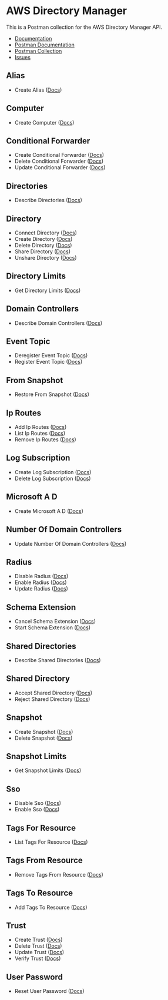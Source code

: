 # AWS Directory Manager
This is a Postman collection for the AWS Directory Manager API.

- [Documentation](https://docs.aws.amazon.com/directoryservice/latest/devguide/welcome.html)
- [Postman Documentation](https://documenter.getpostman.com/view/35240/SW7aY7qN)
- [Postman Collection](https://www.getpostman.com/collections/12776d81d7b739456ea2)
- [Issues](https://github.com/api-evangelist/aws/labels/CloudWatch)

## Alias
 - Create Alias ([Docs](http://docs.aws.amazon.com/directoryservice/latest/devguide/API_VerifyTrust.html))
## Computer
 - Create Computer ([Docs](http://docs.aws.amazon.com/directoryservice/latest/devguide/API_VerifyTrust.html))
## Conditional Forwarder
 - Create Conditional Forwarder ([Docs](http://docs.aws.amazon.com/directoryservice/latest/devguide/API_VerifyTrust.html))
 - Delete Conditional Forwarder ([Docs](http://docs.aws.amazon.com/directoryservice/latest/devguide/API_VerifyTrust.html))
 - Update Conditional Forwarder ([Docs](http://docs.aws.amazon.com/directoryservice/latest/devguide/API_VerifyTrust.html))
## Directories
 - Describe Directories ([Docs](http://docs.aws.amazon.com/directoryservice/latest/devguide/API_VerifyTrust.html))
## Directory
 - Connect Directory ([Docs](http://docs.aws.amazon.com/directoryservice/latest/devguide/API_VerifyTrust.html))
 - Create Directory ([Docs](http://docs.aws.amazon.com/directoryservice/latest/devguide/API_VerifyTrust.html))
 - Delete Directory ([Docs](http://docs.aws.amazon.com/directoryservice/latest/devguide/API_VerifyTrust.html))
 - Share Directory ([Docs](http://docs.aws.amazon.com/directoryservice/latest/devguide/API_VerifyTrust.html))
 - Unshare Directory ([Docs](http://docs.aws.amazon.com/directoryservice/latest/devguide/API_VerifyTrust.html))
## Directory Limits
 - Get Directory Limits ([Docs](http://docs.aws.amazon.com/directoryservice/latest/devguide/API_VerifyTrust.html))
## Domain Controllers
 - Describe Domain Controllers ([Docs](http://docs.aws.amazon.com/directoryservice/latest/devguide/API_VerifyTrust.html))
## Event Topic
 - Deregister Event Topic ([Docs](http://docs.aws.amazon.com/directoryservice/latest/devguide/API_VerifyTrust.html))
 - Register Event Topic ([Docs](http://docs.aws.amazon.com/directoryservice/latest/devguide/API_VerifyTrust.html))
## From Snapshot
 - Restore From Snapshot ([Docs](http://docs.aws.amazon.com/directoryservice/latest/devguide/API_VerifyTrust.html))
## Ip Routes
 - Add Ip Routes ([Docs](http://docs.aws.amazon.com/directoryservice/latest/devguide/API_VerifyTrust.html))
 - List Ip Routes ([Docs](http://docs.aws.amazon.com/directoryservice/latest/devguide/API_VerifyTrust.html))
 - Remove Ip Routes ([Docs](http://docs.aws.amazon.com/directoryservice/latest/devguide/API_VerifyTrust.html))
## Log Subscription
 - Create Log Subscription ([Docs](http://docs.aws.amazon.com/directoryservice/latest/devguide/API_VerifyTrust.html))
 - Delete Log Subscription ([Docs](http://docs.aws.amazon.com/directoryservice/latest/devguide/API_VerifyTrust.html))
## Microsoft A D
 - Create Microsoft A D ([Docs](http://docs.aws.amazon.com/directoryservice/latest/devguide/API_VerifyTrust.html))
## Number Of Domain Controllers
 - Update Number Of Domain Controllers ([Docs](http://docs.aws.amazon.com/directoryservice/latest/devguide/API_VerifyTrust.html))
## Radius
 - Disable Radius ([Docs](http://docs.aws.amazon.com/directoryservice/latest/devguide/API_VerifyTrust.html))
 - Enable Radius ([Docs](http://docs.aws.amazon.com/directoryservice/latest/devguide/API_VerifyTrust.html))
 - Update Radius ([Docs](http://docs.aws.amazon.com/directoryservice/latest/devguide/API_VerifyTrust.html))
## Schema Extension
 - Cancel Schema Extension ([Docs](http://docs.aws.amazon.com/directoryservice/latest/devguide/API_VerifyTrust.html))
 - Start Schema Extension ([Docs](http://docs.aws.amazon.com/directoryservice/latest/devguide/API_VerifyTrust.html))
## Shared Directories
 - Describe Shared Directories ([Docs](http://docs.aws.amazon.com/directoryservice/latest/devguide/API_VerifyTrust.html))
## Shared Directory
 - Accept Shared Directory ([Docs](http://docs.aws.amazon.com/directoryservice/latest/devguide/API_VerifyTrust.html))
 - Reject Shared Directory ([Docs](http://docs.aws.amazon.com/directoryservice/latest/devguide/API_VerifyTrust.html))
## Snapshot
 - Create Snapshot ([Docs](http://docs.aws.amazon.com/directoryservice/latest/devguide/API_VerifyTrust.html))
 - Delete Snapshot ([Docs](http://docs.aws.amazon.com/directoryservice/latest/devguide/API_VerifyTrust.html))
## Snapshot Limits
 - Get Snapshot Limits ([Docs](http://docs.aws.amazon.com/directoryservice/latest/devguide/API_VerifyTrust.html))
## Sso
 - Disable Sso ([Docs](http://docs.aws.amazon.com/directoryservice/latest/devguide/API_VerifyTrust.html))
 - Enable Sso ([Docs](http://docs.aws.amazon.com/directoryservice/latest/devguide/API_VerifyTrust.html))
## Tags For Resource
 - List Tags For Resource ([Docs](http://docs.aws.amazon.com/directoryservice/latest/devguide/API_VerifyTrust.html))
## Tags From Resource
 - Remove Tags From Resource ([Docs](http://docs.aws.amazon.com/directoryservice/latest/devguide/API_VerifyTrust.html))
## Tags To Resource
 - Add Tags To Resource ([Docs](http://docs.aws.amazon.com/directoryservice/latest/devguide/API_VerifyTrust.html))
## Trust
 - Create Trust ([Docs](http://docs.aws.amazon.com/directoryservice/latest/devguide/API_VerifyTrust.html))
 - Delete Trust ([Docs](http://docs.aws.amazon.com/directoryservice/latest/devguide/API_VerifyTrust.html))
 - Update Trust ([Docs](http://docs.aws.amazon.com/directoryservice/latest/devguide/API_VerifyTrust.html))
 - Verify Trust ([Docs](http://docs.aws.amazon.com/directoryservice/latest/devguide/API_VerifyTrust.html))
## User Password
 - Reset User Password ([Docs](http://docs.aws.amazon.com/directoryservice/latest/devguide/API_VerifyTrust.html))
